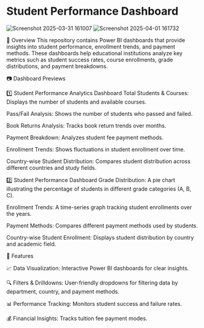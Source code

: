 # Student Performance Dashboard

![Screenshot 2025-03-31 161007](https://github.com/user-attachments/assets/4f89ee3a-c69f-432f-a000-6509c83fc83d)
![Screenshot 2025-04-01 161732](https://github.com/user-attachments/assets/0321f725-5a69-4829-b30b-a59be9c50074)

📌 Overview
This repository contains Power BI dashboards that provide insights into student performance, enrollment trends, and payment methods. These dashboards help educational institutions analyze key metrics such as student success rates, course enrollments, grade distributions, and payment breakdowns.

📷 Dashboard Previews

1️⃣ Student Performance Analytics Dashboard
Total Students & Courses: Displays the number of students and available courses.

Pass/Fail Analysis: Shows the number of students who passed and failed.

Book Returns Analysis: Tracks book return trends over months.

Payment Breakdown: Analyzes student fee payment methods.

Enrollment Trends: Shows fluctuations in student enrollment over time.

Country-wise Student Distribution: Compares student distribution across different countries and study fields.

2️⃣ Student Performance Dashboard
Grade Distribution: A pie chart illustrating the percentage of students in different grade categories (A, B, C).

Enrollment Trends: A time-series graph tracking student enrollments over the years.

Payment Methods: Compares different payment methods used by students.

Country-wise Student Enrollment: Displays student distribution by country and academic field.

📌 Features

📈 Data Visualization: Interactive Power BI dashboards for clear insights.

🔍 Filters & Drilldowns: User-friendly dropdowns for filtering data by department, country, and payment methods.

📊 Performance Tracking: Monitors student success and failure rates.

💰 Financial Insights: Tracks tuition fee payment modes.

